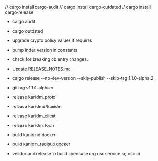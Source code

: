 
// cargo install cargo-audit
// cargo install cargo-outdated
// cargo install cargo-release

* cargo audit
* cargo outdated

* upgrade crypto policy values if requires
* bump index version in constants
* check for breaking db entry changes.

* Update RELEASE_NOTES.md

* cargo release --no-dev-version --skip-publish --skip-tag  1.1.0-alpha.2
* git tag v1.1.0-alpha.x

* release kanidm_proto
* release kanidmd/kanidm
* release kanidm_client
* release kanidm_tools

* build kanidmd docker
* build kanidm_radisud docker

* vendor and release to build.opensuse.org
    osc service ra; osc ci


